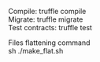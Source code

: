 

Compile:        truffle compile  
Migrate:        truffle migrate  
Test contracts: truffle test  
  
Files flattening command  
sh ./make_flat.sh  